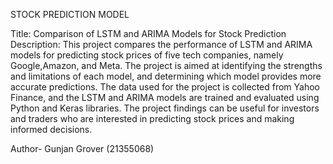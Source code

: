 STOCK PREDICTION MODEL


Title: Comparison of LSTM and ARIMA Models for Stock Prediction
Description: This project compares the performance of LSTM and ARIMA models for predicting stock prices of five tech companies, namely  Google,Amazon, and Meta. The project is aimed at identifying the strengths and limitations of each model, and determining which model provides more accurate predictions. The data used for the project is collected from Yahoo Finance, and the LSTM and ARIMA models are trained and evaluated using Python and Keras libraries. The project findings can be useful for investors and traders who are interested in predicting stock prices and making informed decisions.


Author- Gunjan Grover (21355068)